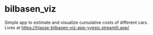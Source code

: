# bilbasen_viz
Simple app to estimate and visualize cumulative costs of different cars. Lives at https://hlasse-bilbasen-viz-app-yyesic.streamlit.app/
